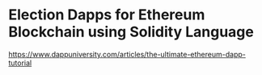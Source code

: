 # Election Dapps for Ethereum Blockchain using Solidity Language

https://www.dappuniversity.com/articles/the-ultimate-ethereum-dapp-tutorial